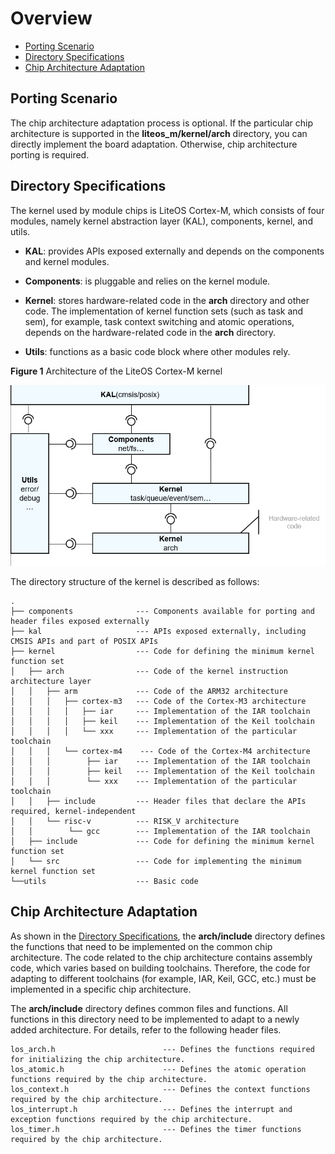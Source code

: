 # Overview<a name="EN-US_TOPIC_0000001063870592"></a>

-   [Porting Scenario](#section93781277367)
-   [Directory Specifications](#section18127744153119)
-   [Chip Architecture Adaptation](#section137431650339)

## Porting Scenario<a name="section93781277367"></a>

The chip architecture adaptation process is optional. If the particular chip architecture is supported in the  **liteos\_m/kernel/arch**  directory, you can directly implement the board adaptation. Otherwise, chip architecture porting is required.

## Directory Specifications<a name="section18127744153119"></a>

The kernel used by module chips is LiteOS Cortex-M, which consists of four modules, namely kernel abstraction layer \(KAL\), components, kernel, and utils.

-   **KAL**: provides APIs exposed externally and depends on the components and kernel modules.
-   **Components**: is pluggable and relies on the kernel module.

-   **Kernel**: stores hardware-related code in the  **arch**  directory and other code. The implementation of kernel function sets \(such as task and sem\), for example, task context switching and atomic operations, depends on the hardware-related code in the  **arch**  directory.
-   **Utils**: functions as a basic code block where other modules rely.

**Figure  1**  Architecture of the LiteOS Cortex-M kernel<a name="fig10838105524917"></a>  


![](figures/en-us_image_0000001072304191.png)

The directory structure of the kernel is described as follows:

```
.
├── components              --- Components available for porting and header files exposed externally
├── kal                     --- APIs exposed externally, including CMSIS APIs and part of POSIX APIs
├── kernel                  --- Code for defining the minimum kernel function set
│   ├── arch                --- Code of the kernel instruction architecture layer
│   │   ├── arm             --- Code of the ARM32 architecture
│   │   │   ├── cortex-m3   --- Code of the Cortex-M3 architecture
│   │   │   │   ├── iar     --- Implementation of the IAR toolchain
│   │   │   │   ├── keil    --- Implementation of the Keil toolchain
│   │   │   │   └── xxx     --- Implementation of the particular toolchain
│   │   │   └── cortex-m4    --- Code of the Cortex-M4 architecture
│   │   │        ├── iar    --- Implementation of the IAR toolchain
│   │   │        ├── keil   --- Implementation of the Keil toolchain
│   │   │        └── xxx    --- Implementation of the particular toolchain
│   │   ├── include         --- Header files that declare the APIs required, kernel-independent
│   │   └── risc-v          --- RISK_V architecture
│   │        └── gcc        --- Implementation of the IAR toolchain
│   ├── include             --- Code for defining the minimum kernel function set
│   └── src                 --- Code for implementing the minimum kernel function set
└──utils                    --- Basic code
```

## Chip Architecture Adaptation<a name="section137431650339"></a>

As shown in the  [Directory Specifications](#section18127744153119), the  **arch/include**  directory defines the functions that need to be implemented on the common chip architecture. The code related to the chip architecture contains assembly code, which varies based on building toolchains. Therefore, the code for adapting to different toolchains \(for example, IAR, Keil, GCC, etc.\) must be implemented in a specific chip architecture.

The  **arch/include**  directory defines common files and functions. All functions in this directory need to be implemented to adapt to a newly added architecture. For details, refer to the following header files.

```
los_arch.h                        --- Defines the functions required for initializing the chip architecture.
los_atomic.h                      --- Defines the atomic operation functions required by the chip architecture.
los_context.h                     --- Defines the context functions required by the chip architecture.
los_interrupt.h                   --- Defines the interrupt and exception functions required by the chip architecture.
los_timer.h                       --- Defines the timer functions required by the chip architecture.
```

